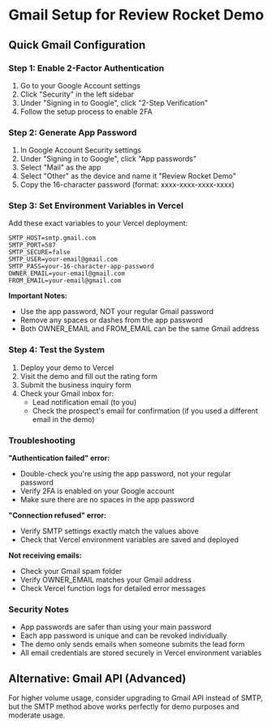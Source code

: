 # Gmail Setup for Review Rocket Demo

## Quick Gmail Configuration

### Step 1: Enable 2-Factor Authentication
1. Go to your Google Account settings
2. Click "Security" in the left sidebar
3. Under "Signing in to Google", click "2-Step Verification"
4. Follow the setup process to enable 2FA

### Step 2: Generate App Password
1. In Google Account Security settings
2. Under "Signing in to Google", click "App passwords"
3. Select "Mail" as the app
4. Select "Other" as the device and name it "Review Rocket Demo"
5. Copy the 16-character password (format: xxxx-xxxx-xxxx-xxxx)

### Step 3: Set Environment Variables in Vercel
Add these exact variables to your Vercel deployment:

```
SMTP_HOST=smtp.gmail.com
SMTP_PORT=587
SMTP_SECURE=false
SMTP_USER=your-email@gmail.com
SMTP_PASS=your-16-character-app-password
OWNER_EMAIL=your-email@gmail.com
FROM_EMAIL=your-email@gmail.com
```

**Important Notes:**
- Use the app password, NOT your regular Gmail password
- Remove any spaces or dashes from the app password
- Both OWNER_EMAIL and FROM_EMAIL can be the same Gmail address

### Step 4: Test the System
1. Deploy your demo to Vercel
2. Visit the demo and fill out the rating form
3. Submit the business inquiry form
4. Check your Gmail inbox for:
   - Lead notification email (to you)
   - Check the prospect's email for confirmation (if you used a different email in the demo)

### Troubleshooting

**"Authentication failed" error:**
- Double-check you're using the app password, not your regular password
- Verify 2FA is enabled on your Google account
- Make sure there are no spaces in the app password

**"Connection refused" error:**
- Verify SMTP settings exactly match the values above
- Check that Vercel environment variables are saved and deployed

**Not receiving emails:**
- Check your Gmail spam folder
- Verify OWNER_EMAIL matches your Gmail address
- Check Vercel function logs for detailed error messages

### Security Notes
- App passwords are safer than using your main password
- Each app password is unique and can be revoked individually
- The demo only sends emails when someone submits the lead form
- All email credentials are stored securely in Vercel environment variables

## Alternative: Gmail API (Advanced)
For higher volume usage, consider upgrading to Gmail API instead of SMTP, but the SMTP method above works perfectly for demo purposes and moderate usage.